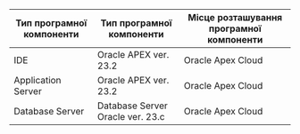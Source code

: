 |Тип програмної компоненти|Тип програмної компоненти|Місце розташування програмної компоненти|
|-|-|-|
|IDE|Oracle APEX ver. 23.2|Oracle Apex Cloud|
|Application Server|Oracle APEX ver. 23.2|Oracle Apex Cloud|
|Database Server|Database Server Oracle ver. 23.с|Oracle Apex Cloud|
